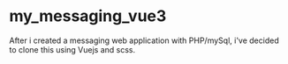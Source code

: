 # my_messaging_vue3
After i created a messaging web application with PHP/mySql, i've decided to clone this using Vuejs and scss.
